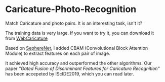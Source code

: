 # Caricature-Photo-Recognition
Match Caricature and photo pairs. It is an interesting task, isn't it?

The training data is very large. If you want to try it, you can download it from [WebCaricature](https://cs.nju.edu.cn/rl/WebCaricature.htm)

Based on [SephereNet](http://www.cvlibs.net/publications/Coors2018ECCV.pdf), I added CBAM (Convolutional Block Attention Module) to extract features on each pair of image.

It achieved high accuracy and outperformed the other algorithms. Our paper *"Gated Fusion of Discriminant Features for Caricature Recognition"* has been accepeted by IScIDE2019, which you can read later. 






